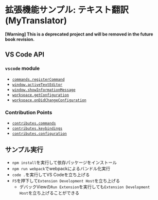 # 拡張機能サンプル: テキスト翻訳 (MyTranslator)

**\[Warning\] This is a deprecated project and will be removed in the future book revision.**

## VS Code API

### `vscode` module

- [`commands.registerCommand`](https://code.visualstudio.com/api/references/vscode-api#commands.registerCommand)
- [`window.activeTextEditor`](https://code.visualstudio.com/api/references/vscode-api#window.activeTextEditor)
- [`window.showInformationMessage`](https://code.visualstudio.com/api/references/vscode-api#window.showInformationMessage)
- [`workspace.getConfiguration`](https://code.visualstudio.com/api/references/vscode-api#workspace.getConfiguration)
- [`workspace.onDidChangeConfiguration`](https://code.visualstudio.com/api/references/vscode-api#workspace.onDidChangeConfiguration)


### Contribution Points

- [`contributes.commands`](https://code.visualstudio.com/api/references/contribution-points#contributes.commands)
- [`contributes.keybindings`](https://code.visualstudio.com/api/references/contribution-points#contributes.keybindings)
- [`contributes.configuration`](https://code.visualstudio.com/api/references/contribution-points#contributes.configuration)


## サンプル実行

- `npm install`を実行して依存パッケージをインストール
- `npm run webpack`でwebpackによるバンドル化実行
- `code .`を実行してVS Codeを立ち上げる
- `F5`を押下して`Extension Development Host`を立ち上げる
  - デバックViewの`Run Extension`を実行しても`Extension Development Host`を立ち上げることができる

